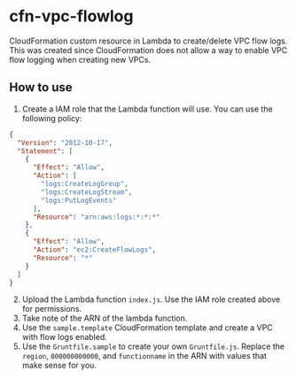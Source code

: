# cfn-vpc-flowlog
CloudFormation custom resource in Lambda to create/delete VPC flow logs.
This was created since CloudFormation does not allow a way to enable VPC flow logging when creating new VPCs.

## How to use

1. Create a IAM role that the Lambda function will use. You can use the following policy:

```json
{
  "Version": "2012-10-17",
  "Statement": [
    {
      "Effect": "Allow",
      "Action": [
        "logs:CreateLogGroup",
        "logs:CreateLogStream",
        "logs:PutLogEvents"
      ],
      "Resource": "arn:aws:logs:*:*:*"
    },
    {
      "Effect": "Allow",
      "Action": "ec2:CreateFlowLogs",
      "Resource": "*"
    }
  ]
}
```

2. Upload the Lambda function `index.js`. Use the IAM role created above for permissions.
3. Take note of the ARN of the lambda function.
4. Use the `sample.template` CloudFormation template and create a VPC with flow logs enabled.
5. Use the `Gruntfile.sample` to create your own `Gruntfile.js`. Replace the `region`, `000000000000`, and `functionname` in the ARN with values that make sense for you.

